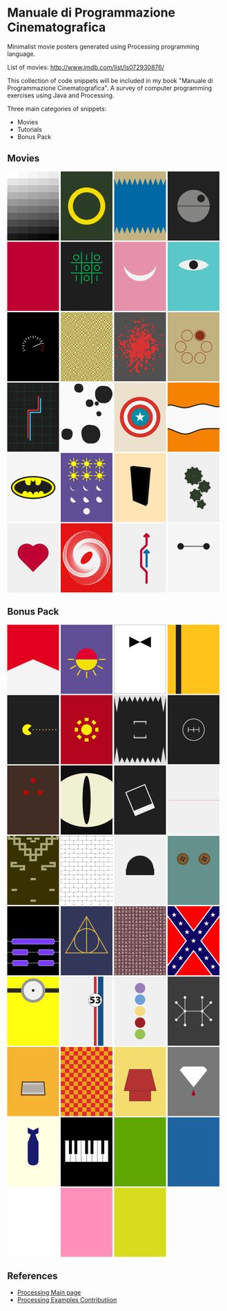# Manuale di Programmazione Cinematografica
Minimalist movie posters generated using Processing programming language.

List of movies: http://www.imdb.com/list/ls072930876/

This collection of code snippets will be included in my book "Manuale di Programmazione Cinematografica". A survey of computer programming exercises using Java and Processing.

Three main categories of snippets:
* Movies
* Tutorials
* Bonus Pack

## Movies
<img src="examples/Movies/fifty_shades_of_grey/fifty-shades-of-grey.png" width="120px" title="Fifty shades of gray">
<img src="examples/Movies/the_lord_of_the_rings/the-lord-of-the-rings.png" width="120px" title="The Lord of the Rings">
<img src="examples/Movies/jaws/jaws.png"  width="120px" title="Jaws">
<img src="examples/Movies/star_wars/star-wars.png"  width="120px" title="Star Wars">
<img src="examples/Movies/profondo_rosso/profondo-rosso.png"  width="120px" title="Profondo Rosso">
<img src="examples/Movies/war_games/war-games.png"  width="120px" title="War Games">
<img src="examples/Movies/alice_in_wonderland/alice-in-wonderland.png"  width="120px" title="Alice in Wonderland">
<img src="examples/Movies/monsters_inc/monsters-inc.png" width="120px" title="Monsters Inc">
<img src="examples/Movies/speed/speed.png" width="120px" title="Speed">
<img src="examples/Movies/labyrinth/labyrinth.png"  width="120px" title="Labyrinth">
<img src="examples/Movies/pulp_fiction/pulp-fiction.png"  width="120px" title="Pulp Fiction">
<img src="examples/Movies/the_deer_hunter/the-deer-hunter.png"  width="120px" title="The deer hunter">
<img src="examples/Movies/tron/tron.png" width="120px" title="Tron">
<img src="examples/Movies/one_hundred_and_one_dalmatians/one-hundred-and-one-dalmatians.png" width="120px" title="One hundred and one dalmatians">
<img src="examples/Movies/captain_america/captain-america.png"  width="120px" title="Captain America">
<img src="examples/Movies/finding_nemo/finding-nemo.png"  width="120px" title="Finding Nemo">
<img src="examples/Movies/batman/batman.png"  width="120px" title="Batman">
<img src="examples/Movies/six_days_seven_nights/six-days-seven-nights.png"  width="120px" title="Six days Seven nights">
<img src="examples/Movies/x_2001_a_space_odyssey/2001-a-space-odyssey.png" width="120px" title="2001 A space odyssey">
<img src="examples/Movies/modern_times/modern-times.png" width="120px" title="Modern times">
<img src="examples/Movies/love_story/love-story.png"  width="120px" title="Love story">
<img src="examples/Movies/vertigo/vertigo.png"  width="120px" title="Vertigo">
<img src="examples/Movies/il_sorpasso/il-sorpasso.png"  width="120px" title="Il sorpasso">
<img src="examples/Movies/big_hero_6/big-hero-6.png"  width="120px" title="Big Hero 6">

## Bonus Pack
<img src="examples/Bonus-Pack/rush/rush.png" width="120px" title="Rush">
<img src="examples/Bonus-Pack/from_dusk_till_dawn/from-dusk-till-dawn.png" width="120px" title="From Dusk till Dawn">
<img src="examples/Bonus-Pack/dr_no/dr-no.png" width="120px" title="Dr. No">
<img src="examples/Bonus-Pack/kill_bill/kill-bill.png" width="120px" title="Kill Bill">
<img src="examples/Bonus-Pack/pixels/pixels.png" width="120px" title="Pixels">
<img src="examples/Bonus-Pack/iron_man/iron-man.png" width="120px" title="Iron Man">
<img src="examples/Bonus-Pack/alien/alien.png" width="120px" title="Alien">
<img src="examples/Bonus-Pack/the_fast_and_the_furious/the-fast-and-the-furious.png" width="120px" title="The Fast and the Furious">
<img src="examples/Bonus-Pack/predator/predator.png" width="120px" title="Predator">
<img src="examples/Bonus-Pack/cat_s_eye/cat's-eye.png" width="120px" title="Cat's Eye">
<img src="examples/Bonus-Pack/memento/memento.png" width="120px" title="Memento">
<img src="examples/Bonus-Pack/the_thin_red_line/the-thin-red-line.png" width="120px" title="The thin red line">
<img src="examples/Bonus-Pack/fistful_of_dollars/fistful-of-dollars.png" width="120px" title="Fistful of dollars">
<img src="examples/Bonus-Pack/the_wall/the-wall.png" width="120px" title="The Wall">
<img src="examples/Bonus-Pack/one_flew_over_the_cuckoo_s_nest/one-flew-over-the-cukoo-s-nest.png" width="120px" title="One flew over the cukoo's nest.png">
<img src="examples/Bonus-Pack/coraline/coraline.png" width="120px" title="Coraline">
<img src="examples/Bonus-Pack/slumdog_millionaire/slumdog-millionaire.png" width="120px" title="Slumdog Millionaire">
<img src="examples/Bonus-Pack/harry_potter_and_the_deathly_hallows/harry-potter-and-the-deathly-hallows.png" width="120px" title="Harry Potter and the Deathly Hallows">
<img src="examples/Bonus-Pack/gattaca/gattaca.png" width="120px" title="GATTACA">
<img src="examples/Bonus-Pack/hazzard/hazzard.png" width="120px" title="Hazzard">
<img src="examples/Bonus-Pack/minions/minions.png" width="120px" title="Minions">
<img src="examples/Bonus-Pack/the_love_bug/the-love-bug.png" width="120px" title="The Love Bug">
<img src="examples/Bonus-Pack/inside_out/inside-out.png" width="120px" title="Inside Out">
<img src="examples/Bonus-Pack/good_will_hunting/good-will-hunting.png" width="120px" title="Good Will Hunting">
<img src="examples/Bonus-Pack/charlie_s_angels/charlie-s-angels.png" width="120px" title="Charlie's Angels">
<img src="examples/Bonus-Pack/speed_racer/speed-racer.png" width="120px" title="Speed Racer">
<img src="examples/Bonus-Pack/the_peanuts_movie/the-peanuts-movie.png" width="120px" title="The Peanuts Movie">
<img src="examples/Bonus-Pack/blood_diamonds/blood-diamonds.png" width="120px" title="Blood Diamonds">
<img src="examples/Bonus-Pack/dr_strangelove/dr-strangelove.png" width="120px" title="Dr Strangelove">
<img src="examples/Bonus-Pack/the_pianist/the-pianist.png" width="120px" title="The Pianist">

<img src="examples/Bonus-Pack/hulk/hulk.png" width="120px" title="Hulk">
<img src="examples/Bonus-Pack/avatar/avatar.png" width="120px" title="Avatar">
<img src="examples/Bonus-Pack/american_history_x/american-history-x.png" width="120px" title="American History X">
<img src="examples/Bonus-Pack/fight_club/fight-club.png" width="120px" title="Fight Club">
<img src="examples/Bonus-Pack/shrek/shrek.png" width="120px" title="Shrek">

## References
* [Processing Main page](https://processing.org/)
* [Processing Examples Contributiion](https://github.com/processing/processing/wiki/Examples-Overview)
